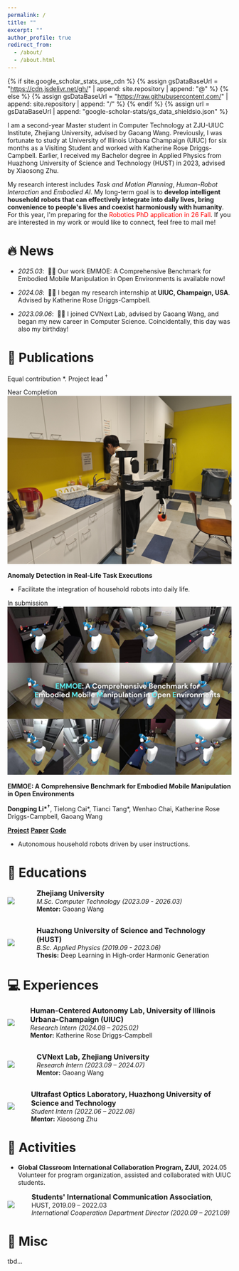 ```yaml
---
permalink: /
title: ""
excerpt: ""
author_profile: true
redirect_from: 
  - /about/
  - /about.html
---
```


{% if site.google_scholar_stats_use_cdn %}
{% assign gsDataBaseUrl = "<https://cdn.jsdelivr.net/gh/>" | append: site.repository | append: "@" %}
{% else %}
{% assign gsDataBaseUrl = "<https://raw.githubusercontent.com/>" | append: site.repository | append: "/" %}
{% endif %}
{% assign url = gsDataBaseUrl | append: "google-scholar-stats/gs_data_shieldsio.json" %}

<span class='anchor' id='about-me'></span>

I am a second-year Master student in Computer Technology at ZJU-UIUC Institute, Zhejiang University, advised by <a href="https://scholar.google.com/citations?user=GhsXNiwAAAAJ&hl=en&oi=ao" target="_blank" style="text-decoration: none">Gaoang Wang</a>. Previously, I was fortunate to study at University of Illinois Urbana Champaign (UIUC) for six months as a Visiting Student and worked with <a href="https://krdc.web.illinois.edu/" target="_blank" style="text-decoration: none">Katherine Rose Driggs-Campbell</a>. Earlier, I received my Bachelor degree in Applied Physics from Huazhong University of Science and Technology (HUST) in 2023, advised by <a href="https://scholar.google.com/citations?user=nxxAXrEAAAAJ&hl=en&oi=ao" target="_blank" style="text-decoration: none">Xiaosong Zhu</a>.

My research interest includes *Task and Motion Planning*, *Human-Robot Interaction* and *Embodied AI*. My long-term goal is to **develop intelligent household robots that can effectively integrate into daily lives, bring convenience to people's lives and coexist harmoniously with humanity**. For this year, I'm preparing for the <span style="color: red;">Robotics PhD application in 26 Fall</span>. If you are interested in my work or would like to connect, feel free to mail me!

# 🔥 News

- *2025.03*: &nbsp;🎉🎉 Our work <a href="https://silence143.github.io/emmoe.github.io/" target="_blank" style="text-decoration: none;">EMMOE: A Comprehensive Benchmark for Embodied Mobile Manipulation in Open Environments</a> is available now!

- *2024.08*: &nbsp;🎉🎉 I began my research internship at <b>UIUC, Champaign, USA</b>. Advised by <a href="https://krdc.web.illinois.edu/" target="_blank" style="text-decoration: none">Katherine Rose Driggs-Campbell</a>.
- *2023.09.06*: &nbsp;🎉🎉 I joined <a href="https://cvnext.github.io/" target="_blank" style="text-decoration: none">CVNext Lab</a>, advised by <a href="https://scholar.google.com/citations?user=GhsXNiwAAAAJ&hl=en&oi=ao" target="_blank" style="text-decoration: none">Gaoang Wang</a>, and began my new career in Computer Science. Coincidentally, this day was also my birthday!

# 📝 Publications

Equal contribution \*. Project lead <sup>&dagger;</sup>
<div class='paper-box'><div class='paper-box-image'><div><div class="badge">Near Completion</div><img src="images/conflict_demo.jpg" alt="sym"></div></div>
<div class='paper-box-text' markdown="1">

**Anomaly Detection in Real-Life Task Executions**

<!-- **Dongping Li\***, Shaoting Peng\*, Shuijing Liu, Katherine Rose Driggs-Campbell -->

<!-- [**Project**](https://scholar.google.com/citations?view_op=view_citation&hl=zh-CN&user=DhtAFkwAAAAJ&citation_for_view=DhtAFkwAAAAJ:ALROH1vI_8AC)
[**Paper**](https://scholar.google.com/citations?view_op=view_citation&hl=zh-CN&user=DhtAFkwAAAAJ&citation_for_view=DhtAFkwAAAAJ:ALROH1vI_8AC)
[**Code**](https://scholar.google.com/citations?view_op=view_citation&hl=zh-CN&user=DhtAFkwAAAAJ&citation_for_view=DhtAFkwAAAAJ:ALROH1vI_8AC) -->
- Facilitate the integration of household robots into daily life.

</div>
</div>

<div class='paper-box'><div class='paper-box-image'><div><div class="badge">In submission</div><img src='images/emmoe_page.png' alt="sym"></div></div>
<div class='paper-box-text' markdown="1">

**EMMOE: A Comprehensive Benchmark for Embodied Mobile Manipulation in Open Environments**

**Dongping Li\*<sup>&dagger;</sup>**, Tielong Cai\*, Tianci Tang\*, Wenhao Chai, Katherine Rose Driggs-Campbell, Gaoang Wang

[**Project**](https://silence143.github.io/emmoe.github.io/)
[**Paper**](https://arxiv.org/abs/2503.08604)
[**Code**](https://github.com/silence143/EMMOE)

- Autonomous household robots driven by user instructions.

</div>
</div>

# 📖 Educations

<div style="display: flex; align-items: center; margin-bottom: 30px;">
  <img src="images/zju.png" width="10%" style="margin-right: 15px;">
  <div>
    <b style="font-size: 16px;">Zhejiang University</b><br>
    <em>M.Sc. Computer Technology (2023.09 - 2026.03)</em><br>
    <b>Mentor:</b> <a href="https://scholar.google.com/citations?user=GhsXNiwAAAAJ&hl=en&oi=ao" target="_blank" style="text-decoration: none">Gaoang Wang</a>
  </div>
</div>

<div style="display: flex; align-items: center; margin-bottom: 30px;">
  <img src="images/hust.png" width="10%" style="margin-right: 15px;">
  <div>
    <b style="font-size: 16px;">Huazhong University of Science and Technology (HUST)</b><br>
    <em>B.Sc. Applied Physics (2019.09 - 2023.06)</em><br>
    <b>Thesis:</b> Deep Learning in High-order Harmonic Generation
  </div>
</div>

# 💻 Experiences

<div style="display: flex; align-items: center; margin-bottom: 30px;">
  <img src="images/hcal.png" width="10%" style="margin-right: 15px;">
  <div>
    <b style="font-size: 16px;"> <a href="https://thehcalab.web.illinois.edu/" target="_blank" style="text-decoration: none">Human-Centered Autonomy Lab</a>, University of Illinois Urbana-Champaign (UIUC)</b><br>
    <em>Research Intern (2024.08 – 2025.02)</em><br>
    <b>Mentor:</b> <a href="https://krdc.web.illinois.edu/" target="_blank" style="text-decoration: none">Katherine Rose Driggs-Campbell</a>
  </div>
</div>

<div style="display: flex; align-items: center; margin-bottom: 30px;">
  <img src="images/cvnext.png" width="10%" style="margin-right: 15px;">
  <div>
    <b style="font-size: 16px;"> <a href="https://cvnext.github.io/" target="_blank" style="text-decoration: none">CVNext Lab</a>, Zhejiang University</b><br>
    <em>Research Intern (2023.09 – 2024.07)</em><br>
    <b>Mentor:</b> <a href="https://scholar.google.com/citations?user=GhsXNiwAAAAJ&hl=en&oi=ao" target="_blank" style="text-decoration: none">Gaoang Wang</a>
  </div>
</div>

<div style="display: flex; align-items: center; margin-bottom: 30px;">
  <img src="images/Ultrafast.png" width="10%" style="margin-right: 15px;">
  <div>
    <b style="font-size: 16px;"> <a href="http://ufolab.phys.hust.edu.cn/index.htm" target="_blank" style="text-decoration: none">Ultrafast Optics Laboratory</a>, Huazhong University of Science and Technology</b><br>
    <em>Student Intern (2022.06 – 2022.08)</em><br>
    <b>Mentor:</b> <a href="https://scholar.google.com/citations?user=nxxAXrEAAAAJ&hl=en&oi=ao" target="_blank" style="text-decoration: none">Xiaosong Zhu</a>
  </div>
</div>

# 🎨 Activities

- **Global Classroom International Collaboration Program, ZJUI**, 2024.05  
  Volunteer for program organization, assisted and collaborated with UIUC students.

<div style="display: flex; align-items: center; margin-bottom: 10px;">
  <img src="images/sica.png" width="10%" style="margin-right: 15px;">
  <div>
    <b style="font-size: 16px;">Students' International Communication Association</b>, HUST, 2019.09 – 2022.03<br>
    <em>International Cooperation Department Director (2020.09 – 2021.09)</em><br>
  </div>
</div>

# 🥳 Misc

tbd...
